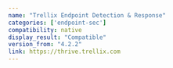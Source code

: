 ```yaml
---
name: "Trellix Endpoint Detection & Response"
categories: ['endpoint-sec']
compatibility: native
display_result: "Compatible"
version_from: "4.2.2"
link: https://thrive.trellix.com
---
```

